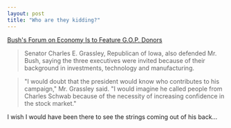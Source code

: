 ```yaml
---
layout: post
title: "Who are they kidding?"
---
```




<a href="http://www.nytimes.com/2002/08/09/politics/09BUSH.html">Bush's Forum on Economy Is to Feature G.O.P. Donors</a><br>
<blockquote>Senator Charles E. Grassley, Republican of Iowa, also defended Mr. Bush, saying the three executives were invited because of their background in investments, technology and manufacturing.</blockquote>

<p><blockquote>"I would doubt that the president would know who contributes to his campaign," Mr. Grassley said. "I would imagine he called people from Charles Schwab because of the necessity of increasing confidence in the stock market."</blockquote>

<p>I wish I would have been there to see the strings coming out of his back...</p>

<p>



